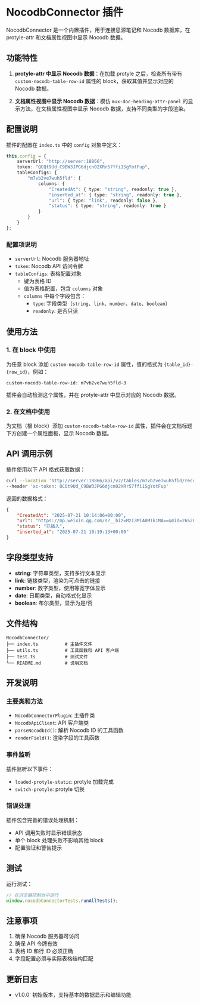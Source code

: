 # NocodbConnector 插件

NocodbConnector 是一个内置插件，用于连接思源笔记和 Nocodb 数据库，在 protyle-attr 和文档属性视图中显示 Nocodb 数据。

## 功能特性

1. **protyle-attr 中显示 Nocodb 数据**：在加载 protyle 之后，检查所有带有 `custom-nocodb-table-row-id` 属性的 block，获取其值并显示对应的 Nocodb 数据。

2. **文档属性视图中显示 Nocodb 数据**：模仿 `mux-doc-heading-attr-panel` 的显示方法，在文档属性视图中显示 Nocodb 数据，支持不同类型的字段渲染。

## 配置说明

插件的配置在 `index.ts` 中的 `config` 对象中定义：

```typescript
this.config = {
    serverUrl: "http://server:18866",
    token: "QCQt9Ud_C9BW3JPG6djcn02XRr57ffi1SgYotFup",
    tableConfigs: {
        "m7vb2ve7wuh5fld": {
            columns: {
                "CreatedAt": { type: "string", readonly: true },
                "inserted_at": { type: "string", readonly: true },
                "url": { type: "link", readonly: false },
                "status": { type: "string", readonly: true }
            }
        }
    }
};
```

### 配置项说明

- `serverUrl`: Nocodb 服务器地址
- `token`: Nocodb API 访问令牌
- `tableConfigs`: 表格配置对象
  - 键为表格 ID
  - 值为表格配置，包含 `columns` 对象
  - `columns` 中每个字段包含：
    - `type`: 字段类型（`string`、`link`、`number`、`date`、`boolean`）
    - `readonly`: 是否只读

## 使用方法

### 1. 在 block 中使用

为任意 block 添加 `custom-nocodb-table-row-id` 属性，值的格式为 `{table_id}-{row_id}`，例如：

```
custom-nocodb-table-row-id: m7vb2ve7wuh5fld-3
```

插件会自动检测这个属性，并在 protyle-attr 中显示对应的 Nocodb 数据。

### 2. 在文档中使用

为文档（根 block）添加 `custom-nocodb-table-row-id` 属性，插件会在文档标题下方创建一个属性面板，显示 Nocodb 数据。

## API 调用示例

插件使用以下 API 格式获取数据：

```bash
curl --location 'http://server:18866/api/v2/tables/m7vb2ve7wuh5fld/records/3?fields=CreatedAt%2Curl%2Cstatus%2Cinserted_at' \
--header 'xc-token: QCQt9Ud_C9BW3JPG6djcn02XRr57ffi1SgYotFup'
```

返回的数据格式：

```json
{
    "CreatedAt": "2025-07-21 10:14:06+00:00",
    "url": "https://mp.weixin.qq.com/s?__biz=MzI3MTA0MTk1MA==&mid=2652611110&idx=1&sn=27804084b891b11f7a7c26c71afc1f49",
    "status": "已插入",
    "inserted_at": "2025-07-21 18:19:13+00:00"
}
```

## 字段类型支持

- **string**: 字符串类型，支持多行文本显示
- **link**: 链接类型，渲染为可点击的链接
- **number**: 数字类型，使用等宽字体显示
- **date**: 日期类型，自动格式化显示
- **boolean**: 布尔类型，显示为是/否

## 文件结构

```
NocodbConnector/
├── index.ts          # 主插件文件
├── utils.ts          # 工具函数和 API 客户端
├── test.ts           # 测试文件
└── README.md         # 说明文档
```

## 开发说明

### 主要类和方法

- `NocodbConnectorPlugin`: 主插件类
- `NocodbApiClient`: API 客户端类
- `parseNocodbId()`: 解析 Nocodb ID 的工具函数
- `renderField()`: 渲染字段的工具函数

### 事件监听

插件监听以下事件：
- `loaded-protyle-static`: protyle 加载完成
- `switch-protyle`: protyle 切换

### 错误处理

插件包含完善的错误处理机制：
- API 调用失败时显示错误状态
- 单个 block 处理失败不影响其他 block
- 配置验证和警告提示

## 测试

运行测试：

```javascript
// 在浏览器控制台中运行
window.nocodbConnectorTests.runAllTests();
```

## 注意事项

1. 确保 Nocodb 服务器可访问
2. 确保 API 令牌有效
3. 表格 ID 和行 ID 必须正确
4. 字段配置必须与实际表格结构匹配

## 更新日志

- v1.0.0: 初始版本，支持基本的数据显示和编辑功能
